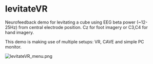 # levitateVR
Neurofeedback demo for levitating a cube using EEG beta power (~12-25Hz) from central electrode position. Cz for foot imagery or C3,C4 for hand imagery.

This demo is making use of multiple setups: VR, CAVE and simple PC monitor.

![levitateVR_menu.png](http://i.imgur.com/UqdeFAo.png)